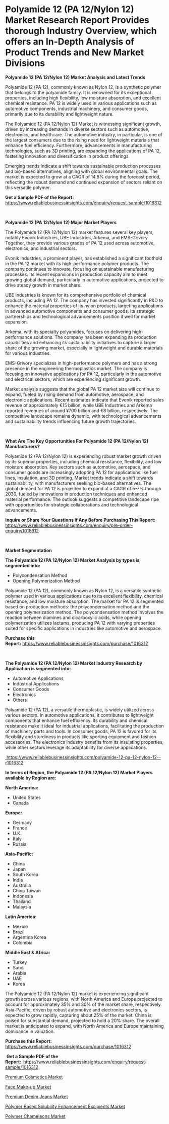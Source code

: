 <p><h1>Polyamide 12 (PA 12/Nylon 12) Market Research Report Provides thorough Industry Overview, which offers an In-Depth Analysis of Product Trends and New Market Divisions</h1></p><p><strong>Polyamide 12 (PA 12/Nylon 12) Market Analysis and Latest Trends</strong></p>
<p><p>Polyamide 12 (PA 12), commonly known as Nylon 12, is a synthetic polymer that belongs to the polyamide family. It is renowned for its exceptional properties, including high flexibility, low moisture absorption, and excellent chemical resistance. PA 12 is widely used in various applications such as automotive components, industrial machinery, and consumer goods, primarily due to its durability and lightweight nature.</p><p>The Polyamide 12 (PA 12/Nylon 12) Market is witnessing significant growth, driven by increasing demands in diverse sectors such as automotive, electronics, and healthcare. The automotive industry, in particular, is one of the largest consumers due to the rising need for lightweight materials that enhance fuel efficiency. Furthermore, advancements in manufacturing technologies, such as 3D printing, are expanding the applications of PA 12, fostering innovation and diversification in product offerings.</p><p>Emerging trends indicate a shift towards sustainable production processes and bio-based alternatives, aligning with global environmental goals. The market is expected to grow at a CAGR of 14.8% during the forecast period, reflecting the robust demand and continued expansion of sectors reliant on this versatile polymer.</p></p>
<p><strong>Get a Sample PDF of the Report:&nbsp;</strong> <a href="https://www.reliablebusinessinsights.com/enquiry/request-sample/1016312?utm_campaign=116&utm_medium=2&utm_source=Github&utm_content=ia&utm_term=11122024&utm_id=polyamide-12-pa-12nylon-12">https://www.reliablebusinessinsights.com/enquiry/request-sample/1016312</a></p>
<p>&nbsp;</p>
<p><strong>Polyamide 12 (PA 12/Nylon 12) Major Market Players</strong></p>
<p><p>The Polyamide 12 (PA 12/Nylon 12) market features several key players, notably Evonik Industries, UBE Industries, Arkema, and EMS-Grivory. Together, they provide various grades of PA 12 used across automotive, electronics, and industrial sectors.</p><p>Evonik Industries, a prominent player, has established a significant foothold in the PA 12 market with its high-performance polymer products. The company continues to innovate, focusing on sustainable manufacturing processes. Its recent expansions in production capacity aim to meet growing global demand, particularly in automotive applications, projected to drive steady growth in market share.</p><p>UBE Industries is known for its comprehensive portfolio of chemical products, including PA 12. The company has invested significantly in R&D to enhance the material properties of its nylon products, targeting applications in advanced automotive components and consumer goods. Its strategic partnerships and technological advancements position it well for market expansion.</p><p>Arkema, with its specialty polyamides, focuses on delivering high-performance solutions. The company has been expanding its production capabilities and enhancing its sustainability initiatives to capture a larger share of the growing market, especially in lightweight and durable materials for various industries.</p><p>EMS-Grivory specializes in high-performance polymers and has a strong presence in the engineering thermoplastics market. The company is focusing on innovative applications for PA 12, particularly in the automotive and electrical sectors, which are experiencing significant growth.</p><p>Market analysis suggests that the global PA 12 market size will continue to expand, fueled by rising demand from automotive, aerospace, and electronic applications. Recent estimates indicate that Evonik reported sales revenue of approximately €15 billion, while UBE Industries and Arkema reported revenues of around ¥700 billion and €8 billion, respectively. The competitive landscape remains dynamic, with technological advancements and sustainability trends influencing future growth trajectories.</p></p>
<p>&nbsp;</p>
<p><strong>What Are The Key Opportunities For Polyamide 12 (PA 12/Nylon 12) Manufacturers?</strong></p>
<p><p>Polyamide 12 (PA 12/Nylon 12) is experiencing robust market growth driven by its superior properties, including chemical resistance, flexibility, and low moisture absorption. Key sectors such as automotive, aerospace, and consumer goods are increasingly adopting PA 12 for applications like fuel lines, insulation, and 3D printing. Market trends indicate a shift towards sustainability, with manufacturers seeking bio-based alternatives. The global demand for PA 12 is projected to expand at a CAGR of 5-7% through 2030, fueled by innovations in production techniques and enhanced material performance. The outlook suggests a competitive landscape ripe with opportunities for strategic collaborations and technological advancements.</p></p>
<p><strong>Inquire or Share Your Questions If Any Before Purchasing This Report:</strong> <a href="https://www.reliablebusinessinsights.com/enquiry/pre-order-enquiry/1016312?utm_campaign=116&utm_medium=2&utm_source=Github&utm_content=ia&utm_term=11122024&utm_id=polyamide-12-pa-12nylon-12">https://www.reliablebusinessinsights.com/enquiry/pre-order-enquiry/1016312</a></p>
<p>&nbsp;</p>
<p><strong>Market Segmentation</strong></p>
<p><strong>The Polyamide 12 (PA 12/Nylon 12) Market Analysis by types is segmented into:</strong></p>
<p><ul><li>Polycondensation Method</li><li>Opening Polymerization Method</li></ul></p>
<p><p>Polyamide 12 (PA 12), commonly known as Nylon 12, is a versatile synthetic polymer used in various applications due to its excellent flexibility, chemical resistance, and low moisture absorption. The market for PA 12 is segmented based on production methods: the polycondensation method and the opening polymerization method. The polycondensation method involves the reaction between diamines and dicarboxylic acids, while opening polymerization utilizes lactams, producing PA 12 with varying properties suited for specific applications in industries like automotive and aerospace.</p></p>
<p><strong>Purchase this Report:&nbsp;</strong><a href="https://www.reliablebusinessinsights.com/purchase/1016312?utm_campaign=116&utm_medium=2&utm_source=Github&utm_content=ia&utm_term=11122024&utm_id=polyamide-12-pa-12nylon-12">https://www.reliablebusinessinsights.com/purchase/1016312</a></p>
<p>&nbsp;</p>
<p><strong>The Polyamide 12 (PA 12/Nylon 12) Market Industry Research by Application is segmented into:</strong></p>
<p><ul><li>Automotive Applications</li><li>Industrial Applications</li><li>Consumer Goods</li><li>Electronics</li><li>Others</li></ul></p>
<p><p>Polyamide 12 (PA 12), a versatile thermoplastic, is widely utilized across various sectors. In automotive applications, it contributes to lightweight components that enhance fuel efficiency. Its durability and chemical resistance make it ideal for industrial applications, facilitating the production of machinery parts and tools. In consumer goods, PA 12 is favored for its flexibility and sturdiness in products like sporting equipment and fashion accessories. The electronics industry benefits from its insulating properties, while other sectors leverage its adaptability for diverse applications.</p></p>
<p><a href="https://www.reliablebusinessinsights.com/polyamide-12-pa-12-nylon-12--r1016312?utm_campaign=116&utm_medium=2&utm_source=Github&utm_content=ia&utm_term=11122024&utm_id=polyamide-12-pa-12nylon-12">&nbsp;https://www.reliablebusinessinsights.com/polyamide-12-pa-12-nylon-12--r1016312</a></p>
<p><strong>In terms of Region, the Polyamide 12 (PA 12/Nylon 12) Market Players available by Region are:</strong></p>
<p>
    <p> <strong> North America: </strong>
        <ul>
            <li>United States</li>
            <li>Canada</li>
        </ul>
        </p> 
    <p> <strong> Europe: </strong>
        <ul>
            <li>Germany</li>
            <li>France</li>
            <li>U.K.</li>
            <li>Italy</li>
            <li>Russia</li>
        </ul>
        </p> 
    <p> <strong> Asia-Pacific: </strong>
        <ul>
            <li>China</li>
            <li>Japan</li>
            <li>South Korea</li>
            <li>India</li>
            <li>Australia</li>
            <li>China Taiwan</li>
            <li>Indonesia</li>
            <li>Thailand</li>
            <li>Malaysia</li>
        </ul>
        </p> 
    <p> <strong> Latin America: </strong>
        <ul>
            <li>Mexico</li>
            <li>Brazil</li>
            <li>Argentina Korea</li>
            <li>Colombia</li>
        </ul>
        </p> 
    <p> <strong> Middle East & Africa: </strong>
        <ul>
            <li>Turkey</li>
            <li>Saudi</li>
            <li>Arabia</li>
            <li>UAE</li>
            <li>Korea</li>
        </ul>
    </p>
    </p>
<p><p>The Polyamide 12 (PA 12/Nylon 12) market is experiencing significant growth across various regions, with North America and Europe projected to account for approximately 35% and 30% of the market share, respectively. Asia-Pacific, driven by robust automotive and electronics sectors, is expected to grow rapidly, capturing about 25% of the market. China is poised for substantial demand, projected to hold a 20% share. The overall market is anticipated to expand, with North America and Europe maintaining dominance in valuation.</p></p>
<p><strong>Purchase this Report: </strong><a href="https://www.reliablebusinessinsights.com/purchase/1016312?utm_campaign=116&utm_medium=2&utm_source=Github&utm_content=ia&utm_term=11122024&utm_id=polyamide-12-pa-12nylon-12">https://www.reliablebusinessinsights.com/purchase/1016312</a></p>
<p>&nbsp;<strong>Get a Sample PDF of the Report:&nbsp;&nbsp;</strong><a href="https://www.reliablebusinessinsights.com/enquiry/request-sample/1016312?utm_campaign=116&utm_medium=2&utm_source=Github&utm_content=ia&utm_term=11122024&utm_id=polyamide-12-pa-12nylon-12">https://www.reliablebusinessinsights.com/enquiry/request-sample/1016312</a></p>
<p><strong></strong></p>
<p><p><a href="https://www.linkedin.com/pulse/global-growth-premium-cosmetics-market-projected-141-cagr-industry-9tj9f?utm_campaign=116&utm_medium=2&utm_source=Github&utm_content=ia&utm_term=11122024&utm_id=polyamide-12-pa-12nylon-12">Premium Cosmetics Market</a></p><p><a href="https://www.linkedin.com/pulse/p-factrackr-ho6he?utm_campaign=116&utm_medium=2&utm_source=Github&utm_content=ia&utm_term=11122024&utm_id=polyamide-12-pa-12nylon-12">Face Make-up Market</a></p><p><a href="https://www.linkedin.com/pulse/p-factrackr-ho6he?utm_campaign=116&utm_medium=2&utm_source=Github&utm_content=ia&utm_term=11122024&utm_id=polyamide-12-pa-12nylon-12">Premium Denim Jeans Market</a></p><p><a href="https://www.linkedin.com/pulse/p-factrackr-ho6he?utm_campaign=116&utm_medium=2&utm_source=Github&utm_content=ia&utm_term=11122024&utm_id=polyamide-12-pa-12nylon-12">Polymer Based Solubility Enhancement Excipients Market</a></p><p><a href="https://www.linkedin.com/pulse/p-factrackr-ho6he?utm_campaign=116&utm_medium=2&utm_source=Github&utm_content=ia&utm_term=11122024&utm_id=polyamide-12-pa-12nylon-12">Polymer Chameleons Market</a></p></p>